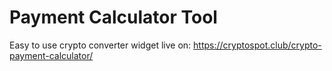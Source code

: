 # Payment Calculator Tool

Easy to use crypto converter widget live on: https://cryptospot.club/crypto-payment-calculator/
